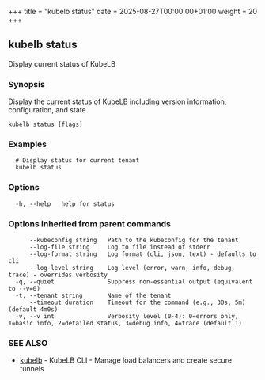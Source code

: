 +++
title = "kubelb status"
date = 2025-08-27T00:00:00+01:00
weight = 20
+++

## kubelb status

Display current status of KubeLB

### Synopsis

Display the current status of KubeLB including version information, configuration, and state

```
kubelb status [flags]
```

### Examples

```
  # Display status for current tenant
  kubelb status
```

### Options

```
  -h, --help   help for status
```

### Options inherited from parent commands

```
      --kubeconfig string   Path to the kubeconfig for the tenant
      --log-file string     Log to file instead of stderr
      --log-format string   Log format (cli, json, text) - defaults to cli
      --log-level string    Log level (error, warn, info, debug, trace) - overrides verbosity
  -q, --quiet               Suppress non-essential output (equivalent to --v=0)
  -t, --tenant string       Name of the tenant
      --timeout duration    Timeout for the command (e.g., 30s, 5m) (default 4m0s)
  -v, --v int               Verbosity level (0-4): 0=errors only, 1=basic info, 2=detailed status, 3=debug info, 4=trace (default 1)
```

### SEE ALSO

* [kubelb](../kubelb)	 - KubeLB CLI - Manage load balancers and create secure tunnels
